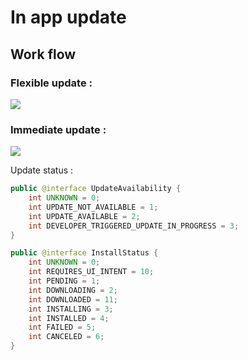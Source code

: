 # In app update



## Work flow 

### Flexible update :

<img src="https://t1.daumcdn.net/cfile/tistory/9929E3425D0C64C420">



### Immediate update :

<img src="https://t1.daumcdn.net/cfile/tistory/999562425D0C64E51D">



Update status : 

`````java
public @interface UpdateAvailability {
    int UNKNOWN = 0;
    int UPDATE_NOT_AVAILABLE = 1;
    int UPDATE_AVAILABLE = 2;
    int DEVELOPER_TRIGGERED_UPDATE_IN_PROGRESS = 3;
}
`````

`````java
public @interface InstallStatus {
    int UNKNOWN = 0;
    int REQUIRES_UI_INTENT = 10;
    int PENDING = 1;
    int DOWNLOADING = 2;
    int DOWNLOADED = 11;
    int INSTALLING = 3;
    int INSTALLED = 4;
    int FAILED = 5;
    int CANCELED = 6;
}
`````

